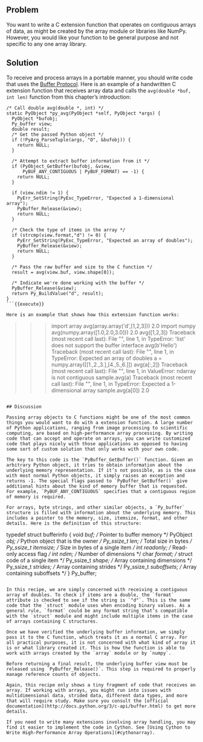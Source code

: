 ## Problem

You want to write a C extension function that operates on contiguous arrays of data, as might be created by the array module or libraries like NumPy. However, you would like your function to be general purpose and not specific to any one array library.

## Solution

To receive and process arrays in a portable manner, you should write code that uses the [Buffer Protocol](http://docs.python.org/3/c-api/buffer.html). Here is an example of a handwritten C extension function that receives array data and calls the `avg(double *buf, int len)` function from this chapter’s introduction:

```
/* Call double avg(double *, int) */
static PyObject *py_avg(PyObject *self, PyObject *args) {
  PyObject *bufobj;
  Py_buffer view;
  double result;
  /* Get the passed Python object */
  if (!PyArg_ParseTuple(args, "O", &bufobj)) {
    return NULL;
  }

  /* Attempt to extract buffer information from it */
  if (PyObject_GetBuffer(bufobj, &view,
      PyBUF_ANY_CONTIGUOUS | PyBUF_FORMAT) == -1) {
    return NULL;
  }

  if (view.ndim != 1) {
    PyErr_SetString(PyExc_TypeError, "Expected a 1-dimensional array");
    PyBuffer_Release(&view);
    return NULL;
  }

  /* Check the type of items in the array */
  if (strcmp(view.format,"d") != 0) {
    PyErr_SetString(PyExc_TypeError, "Expected an array of doubles");
    PyBuffer_Release(&view);
    return NULL;
  }

  /* Pass the raw buffer and size to the C function */
  result = avg(view.buf, view.shape[0]);

  /* Indicate we're done working with the buffer */
  PyBuffer_Release(&view);
  return Py_BuildValue("d", result);
}
```{{execute}}

Here is an example that shows how this extension function works:

```
>>> import array
>>> avg(array.array('d',[1,2,3]))
2.0
>>> import numpy
>>> avg(numpy.array([1.0,2.0,3.0]))
2.0
>>> avg([1,2,3])
Traceback (most recent call last):
  File "<stdin>", line 1, in <module>
TypeError: 'list' does not support the buffer interface
>>> avg(b'Hello')
Traceback (most recent call last):
  File "<stdin>", line 1, in <module>
TypeError: Expected an array of doubles
>>> a = numpy.array([[1.,2.,3.],[4.,5.,6.]])
>>> avg(a[:,2])
Traceback (most recent call last):
  File "<stdin>", line 1, in <module>
ValueError: ndarray is not contiguous
>>> sample.avg(a)
Traceback (most recent call last):
  File "<stdin>", line 1, in <module>
TypeError: Expected a 1-dimensional array
>>> sample.avg(a[0])
2.0
>>>
```{{execute}}

## Discussion

Passing array objects to C functions might be one of the most common things you would want to do with a extension function. A large number of Python applications, ranging from image processing to scientific computing, are based on high-performance array processing. By writing code that can accept and operate on arrays, you can write customized code that plays nicely with those applications as opposed to having some sort of custom solution that only works with your own code.

The key to this code is the `PyBuffer_GetBuffer()` function. Given an arbitrary Python object, it tries to obtain information about the underlying memory representation. If it’s not possible, as is the case with most normal Python objects, it simply raises an exception and returns -1. The special flags passed to `PyBuffer_GetBuffer()` give additional hints about the kind of memory buffer that is requested. For example, `PyBUF_ANY_CONTIGUOUS` specifies that a contiguous region of memory is required.

For arrays, byte strings, and other similar objects, a `Py_buffer` structure is filled with information about the underlying memory. This includes a pointer to the memory, size, itemsize, format, and other details. Here is the definition of this structure:

```
typedef struct bufferinfo {
    void *buf;              /* Pointer to buffer memory */
    PyObject *obj;          /* Python object that is the owner */
    Py_ssize_t len;         /* Total size in bytes */
    Py_ssize_t itemsize;    /* Size in bytes of a single item */
    int readonly;           /* Read-only access flag */
    int ndim;               /* Number of dimensions */
    char *format;           /* struct code of a single item */
    Py_ssize_t *shape;      /* Array containing dimensions */
    Py_ssize_t *strides;    /* Array containing strides */
    Py_ssize_t *suboffsets; /* Array containing suboffsets */
} Py_buffer;
```{{execute}}

In this recipe, we are simply concerned with receiving a contiguous array of doubles. To check if items are a double, the `format` attribute is checked to see if the string is `"d"`. This is the same code that the `struct` module uses when encoding binary values. As a general rule, `format` could be any format string that’s compatible with the `struct` module and might include multiple items in the case of arrays containing C structures.

Once we have verified the underlying buffer information, we simply pass it to the C function, which treats it as a normal C array. For all practical purposes, it is not concerned with what kind of array it is or what library created it. This is how the function is able to work with arrays created by the `array` module or by `numpy`.

Before returning a final result, the underlying buffer view must be released using `PyBuffer_Release()`. This step is required to properly manage reference counts of objects.

Again, this recipe only shows a tiny fragment of code that receives an array. If working with arrays, you might run into issues with multidimensional data, strided data, different data types, and more that will require study. Make sure you consult the [official documentation](http://docs.python.org/3/c-api/buffer.html) to get more details.

If you need to write many extensions involving array handling, you may find it easier to implement the code in Cython. See [Using Cython to Write High-Performance Array Operations](#cythonarray).